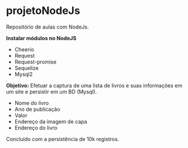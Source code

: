 ﻿# projetoNodeJs
Repositório de aulas com NodeJs.

**Instalar módulos no NodeJS**
<ul>
  <li>Cheerio</li>
  <li>Request</li>
  <li>Request-promise</li>
  <li>Sequelize</li>
  <li>Mysql2</li>
</ul>
  
**Objetivo:**
Efetuar a captura de uma lista de livros e suas informações em um site e persistir em um BD (Mysql).
<ul>
  <li>Nome do livro</li>
  <li>Ano de publicação</li>
  <li>Valor</li>
  <li>Endereço da imagem de capa</li>
  <li>Endereço do livro</li>
</ul>

Concluído com a persistência de 10k registros.
